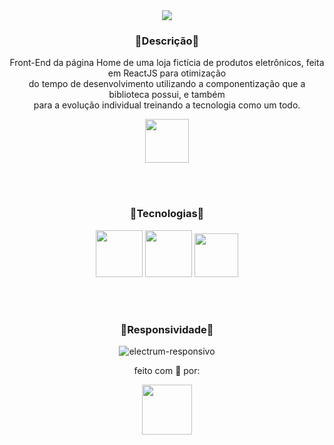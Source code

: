 <div align="center">
 <img src="https://user-images.githubusercontent.com/92947069/161645099-110bec0c-f0a1-4525-818a-0ec50228f4fe.png" />
</div>

<h3 align="center">🔹Descrição🔹</h3>
<p align="center">Front-End da página Home de uma loja fictícia de produtos eletrônicos, feita em ReactJS para otimização <br> do tempo de desenvolvimento utilizando a componentização que a biblioteca possui, e também <br> para a evolução individual treinando a tecnologia como um todo.</p>

<div align="center">
  <a href="https://electrum-juanvictordev.netlify.app/">
    <img height="70" src="https://user-images.githubusercontent.com/92947069/161645928-cf9fff90-4162-47a0-b507-184ffba41ada.png" />
  </a>
</div>

<br><br>

<h3 align="center">🔹Tecnologias🔹</h3>

<div align="center">
  <img height="75" src="https://cdn.jsdelivr.net/gh/devicons/devicon/icons/react/react-original.svg" />
  <img height="75" src="https://cdn.jsdelivr.net/gh/devicons/devicon/icons/sass/sass-original.svg" />
  <img height="70" src="https://cdn.jsdelivr.net/gh/devicons/devicon/icons/html5/html5-original.svg" />          
</div>

<br><br>

<h3 align="center">🔹Responsividade🔹</h3>

<div align="center">
 
 ![electrum-responsivo](https://user-images.githubusercontent.com/92947069/161673016-5ab8ffc4-949a-432e-9cde-ec1be1fdde99.gif)

</div>

<p align="center">feito com 💖 por:</p>

<div align="center">
<img height="80" src="https://user-images.githubusercontent.com/92947069/161668712-cf1d9bc5-806b-4c34-9706-ae656939c440.png" />
</div>

